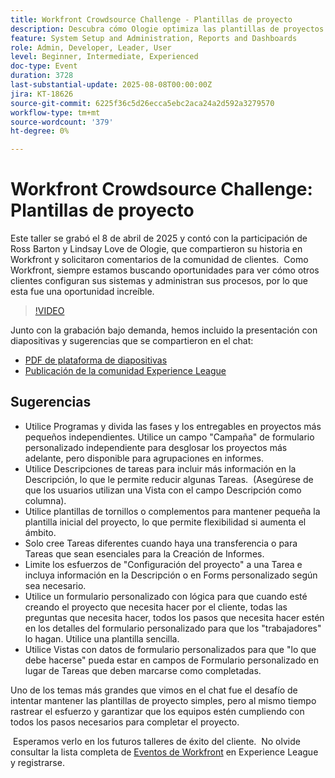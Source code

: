 ```yaml
---
title: Workfront Crowdsource Challenge - Plantillas de proyecto
description: Descubra cómo Ologie optimiza las plantillas de proyectos de Adobe Workfront con consejos prácticos para simplificar la configuración, mejorar los informes y mantener la flexibilidad del proceso.
feature: System Setup and Administration, Reports and Dashboards
role: Admin, Developer, Leader, User
level: Beginner, Intermediate, Experienced
doc-type: Event
duration: 3728
last-substantial-update: 2025-08-08T00:00:00Z
jira: KT-18626
source-git-commit: 6225f36c5d26ecca5ebc2aca24a2d592a3279570
workflow-type: tm+mt
source-wordcount: '379'
ht-degree: 0%

---
```



# Workfront Crowdsource Challenge: Plantillas de proyecto

Este taller se grabó el 8 de abril de 2025 y contó con la participación de Ross Barton y Lindsay Love de Ologie, que compartieron su historia en Workfront y solicitaron comentarios de la comunidad de clientes.  Como Workfront, siempre estamos buscando oportunidades para ver cómo otros clientes configuran sus sistemas y administran sus procesos, por lo que esta fue una oportunidad increíble.

>[!VIDEO](https://video.tv.adobe.com/v/3469962/?learn=on&enablevpops)

Junto con la grabación bajo demanda, hemos incluido la presentación con diapositivas y sugerencias que se compartieron en el chat:  

* [PDF de plataforma de diapositivas](https://workfront-experience.s3.us-west-2.amazonaws.com/Training/Guides/Customer+Success+at+Scale/040825+-+Crowdsource+Challenge+with+Project+Templates.pdf)
* [Publicación de la comunidad Experience League](https://experienceleaguecommunities.adobe.com/t5/workfront-discussions/event-follow-up-workfront-crowdsource-challenge-project/td-p/747512)

## Sugerencias

* Utilice Programas y divida las fases y los entregables en proyectos más pequeños independientes. Utilice un campo &quot;Campaña&quot; de formulario personalizado independiente para desglosar los proyectos más adelante, pero disponible para agrupaciones en informes. 
* Utilice Descripciones de tareas para incluir más información en la Descripción, lo que le permite reducir algunas Tareas.  (Asegúrese de que los usuarios utilizan una Vista con el campo Descripción como columna). 
* Utilice plantillas de tornillos o complementos para mantener pequeña la plantilla inicial del proyecto, lo que permite flexibilidad si aumenta el ámbito. 
* Solo cree Tareas diferentes cuando haya una transferencia o para Tareas que sean esenciales para la Creación de Informes. 
* Limite los esfuerzos de &quot;Configuración del proyecto&quot; a una Tarea e incluya información en la Descripción o en Forms personalizado según sea necesario. 
* Utilice un formulario personalizado con lógica para que cuando esté creando el proyecto que necesita hacer por el cliente, todas las preguntas que necesita hacer, todos los pasos que necesita hacer estén en los detalles del formulario personalizado para que los &quot;trabajadores&quot; lo hagan. Utilice una plantilla sencilla. 
* Utilice Vistas con datos de formulario personalizados para que &quot;lo que debe hacerse&quot; pueda estar en campos de Formulario personalizado en lugar de Tareas que deben marcarse como completadas. 

Uno de los temas más grandes que vimos en el chat fue el desafío de intentar mantener las plantillas de proyecto simples, pero al mismo tiempo rastrear el esfuerzo y garantizar que los equipos estén cumpliendo con todos los pasos necesarios para completar el proyecto.  

 Esperamos verlo en los futuros talleres de éxito del cliente.  No olvide consultar la lista completa de [Eventos de Workfront](https://experienceleague.adobe.com/events/?filters=Workfront) en Experience League y registrarse.